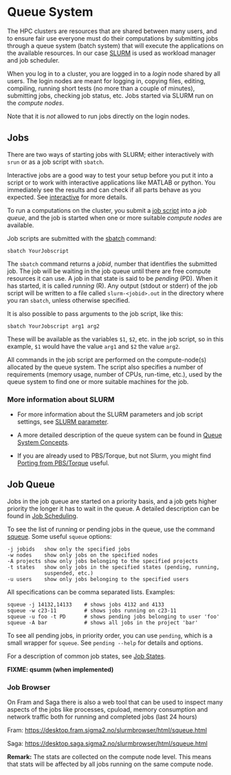 # Queue System

The HPC clusters are resources that are shared between many users, and
to ensure fair use everyone must do their computations by submitting
jobs through a queue system (batch system) that will execute the
applications on the available resources.
In our case [SLURM](https://slurm.schedmd.com/) is used as workload
manager and job scheduler.

When you log in to a cluster, you are logged in to a _login_ node
shared by all users. The login nodes are meant for logging in, copying
files, editing, compiling, running short tests (no more than a couple
of minutes), submitting jobs, checking job status, etc.
Jobs started via SLURM run on the _compute nodes_.

Note that it is _not_ allowed to run jobs directly on the login nodes.

## Jobs

There are two ways of starting jobs with SLURM; either interactively
with `srun` or as a job script with `sbatch`.

Interactive jobs are a good way to test your setup before you put it
into a script or to work with interactive applications like MATLAB or
python. You immediately see the results and can check if all parts
behave as you expected. See [interactive](interactive_jobs.md) for more
details.

To run a computations on the cluster, you submit a [job
script](job_scripts.md) into a _job queue_, and the job is started
when one or more suitable _compute nodes_ are available.


Job scripts are submitted with the
[sbatch](https://slurm.schedmd.com/sbatch.html) command:

    sbatch YourJobscript

The `sbatch` command returns a _jobid_, number that identifies the
submitted job. The job will be waiting in the job queue until there
are free compute resources it can use. A job in that state is said to
be _pending_ (PD). When it has started, it is called _running_ (R).
Any output (stdout or stderr) of the job script will be written to a
file called `slurm-<jobid>.out` in the directory where you ran
`sbatch`, unless otherwise specified.

It is also possible to pass arguments to the job script, like this:

    sbatch YourJobscript arg1 arg2

These will be available as the variables `$1`, `$2`, etc. in the job
script, so in this example, `$1` would have the value `arg1` and `$2`
the value `arg2`.

All commands in the job script are performed on the compute-node(s)
allocated by the queue system. The script also specifies a number of
requirements (memory usage, number of CPUs, run-time, etc.), used by
the queue system to find one or more suitable machines for the job.

### More information about SLURM
- For more information about the SLURM parameters and job script settings,
see [SLURM parameter](job_scripts/slurm_parameter.md).

- A more detailed description of the queue system can be found in
[Queue System Concepts](queue_system/queue_system_concepts.md).

- If you are already used to PBS/Torque, but not Slurm, you might find
[Porting from PBS/Torque](guides/porting_from_pbs.md) useful.

## Job Queue

Jobs in the job queue are started on a priority basis, and a job gets
higher priority the longer it has to wait in the queue. A detailed
description can be found in [Job Scheduling](queue_system/job_scheduling.md).

To see the list of running or pending jobs in the queue, use the
command [squeue](https://slurm.schedmd.com/squeue.html). Some useful `squeue` options:

    -j jobids   show only the specified jobs
    -w nodes    show only jobs on the specified nodes
    -A projects show only jobs belonging to the specified projects
    -t states   show only jobs in the specified states (pending, running,
                suspended, etc.)
    -u users    show only jobs belonging to the specified users

All specifications can be comma separated lists. Examples:

    squeue -j 14132,14133    # shows jobs 4132 and 4133
    squeue -w c23-11         # shows jobs running on c23-11
    squeue -u foo -t PD      # shows pending jobs belonging to user 'foo'
    squeue -A bar            # shows all jobs in the project 'bar'

To see all pending jobs, in priority order, you can use `pending`,
which is a small wrapper for `squeue`. See `pending --help` for
details and options.

For a description of common job states, see [Job States](managing_jobs/job_states.md).

**FIXME: qsumm (when implemented)**

### Job Browser

On Fram and Saga there is also a web tool that can be used to inspect many aspects of the jobs like processes, cpuload, memory consumption and network traffic both for running and completed jobs (last 24 hours)

Fram: <https://desktop.fram.sigma2.no/slurmbrowser/html/squeue.html>

Saga: <https://desktop.saga.sigma2.no/slurmbrowser/html/squeue.html>

**Remark:** The stats are collected on the compute node level. This means that stats will be affected by all jobs running on the same compute node.
